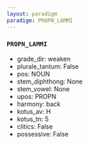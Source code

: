 ```yaml
---
layout: paradigm
paradigm: PROPN_LAMMI
---
```

### ` PROPN_LAMMI `


* grade_dir: weaken
* plurale_tantum: False
* pos: NOUN
* stem_diphthong: None
* stem_vowel: None
* upos: PROPN
* harmony: back
* kotus_av: H
* kotus_tn: 5
* clitics: False
* possessive: False

